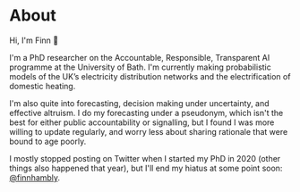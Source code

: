 # About

Hi, I'm Finn 👋 

I'm a PhD researcher on the Accountable, Responsible, Transparent AI programme at the University of Bath. I'm currently making probabilistic models of the UK’s electricity distribution networks and the electrification of domestic heating.

I'm also quite into forecasting, decision making under uncertainty, and effective altruism. I do my forecasting under a pseudonym, which isn't the best for either public accountability or signalling, but I found I was more willing to update regularly, and worry less about sharing rationale that were bound to age poorly.

I mostly stopped posting on Twitter when I started my PhD in 2020 (other things also happened that year), but I'll end my hiatus at some point soon:  [@finnhambly](https://twitter.com/finnhambly).